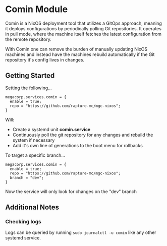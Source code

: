 # Comin Module
Comin is a NixOS deployment tool that utilizes a GitOps approach, meaning it deploys configurations by periodically polling Git repositories. It operates in pull mode, where the machine itself fetches the latest configuration from the remote repository.

With Comin one can remove the burden of manually updating NixOS machines and instead have the machines rebuild automatically if the Git repository it's config lives in changes.

## Getting Started
Setting the following...
```
megacorp.services.comin = {
  enable = true;
  repo = "https://github.com/rapture-mc/mgc-nixos";
}
```
Will:
- Create a systemd unit **comin.service**
- Continuously poll the git repository for any changes and rebuild the system if necessary
- Add it's own line of generations to the boot menu for rollbacks

To target a specific branch...
```
megacorp.services.comin = {
  enable = true;
  repo = "https://github.com/rapture-mc/mgc-nixos";
  branch = "dev";
}
```
Now the service will only look for changes on the "dev" branch

## Additional Notes

### Checking logs
Logs can be queried by running `sudo journalctl -u comin` like any other systemd service.
